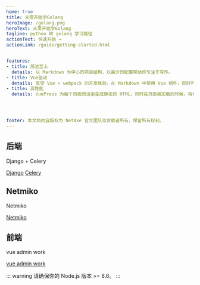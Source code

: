 ```yaml
---
home: true
title: 从零开始学Golang
heroImage: /golang.png
heroText: 从零开始学Golang
tagline: python 转 golang 学习路径
actionText: 快速开始 →
actionLink: /guide/getting-started.html


features:
- title: 简洁至上
  details: 以 Markdown 为中心的项目结构，以最少的配置帮助你专注于写作。
- title: Vue驱动
  details: 享受 Vue + webpack 的开发体验，在 Markdown 中使用 Vue 组件，同时可以使用 Vue 来开发自定义主题。
- title: 高性能
  details: VuePress 为每个页面预渲染生成静态的 HTML，同时在页面被加载的时候，将作为 SPA 运行。




footer: 本文档内容版权为 NetAxe 官方团队及贡献者所有，保留所有权利。
---
```


<div class="features">
  <div class="feature">
    <h2>后端</h2>
    <p>Django + Celery</p>
    <a href="https://docs.djangoproject.com/en/2.1/">Django</a>
    <a href="https://docs.celeryq.dev/en/stable/">Celery</a>
  </div>
  <div class="feature">
    <h2>Netmiko</h2>
    <p>Netmiko</p>
    <a href="https://github.com/ktbyers/netmiko.git">Netmiko</a>
  </div>
  <div class="feature">
    <h2>前端</h2>
    <p>vue admin work</p>
    <a href="http://www.vueadminwork.com/index">vue admin work</a>
  </div>
</div>



::: warning
请确保你的 Node.js 版本 >= 8.6。
:::

